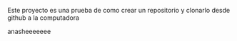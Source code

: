 Este proyecto es una prueba de como crear un repositorio y clonarlo desde github a la computadora

anasheeeeeee